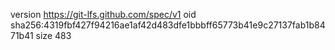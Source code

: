 version https://git-lfs.github.com/spec/v1
oid sha256:4319fbf427f94216ae1af42d483dfe1bbbff65773b41e9c27137fab1b8471b41
size 483
